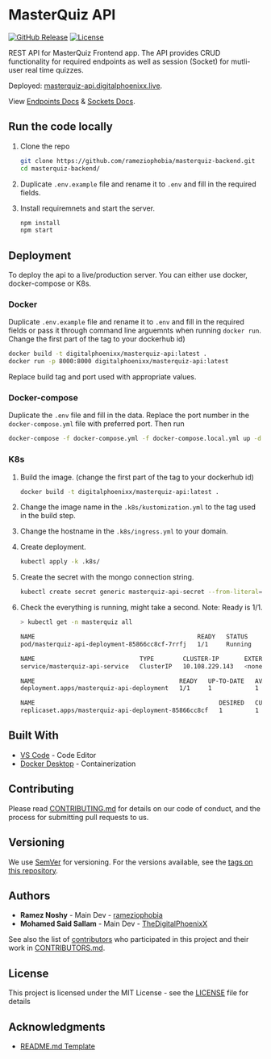 # MasterQuiz API

[![GitHub Release][github_release_badge]][github_release_link]
[![License][license-image]][license-url]

REST API for MasterQuiz Frontend app. The API provides CRUD functionality for required endpoints as well as session (Socket) for mutli-user real time quizzes.

Deployed: [masterquiz-api.digitalphoenixx.live](masterquiz-api.digitalphoenixx.live).

View [Endpoints Docs](./docs/endpoints.md) & [Sockets Docs](sessions/socketsMsgsDoc.md).

## Run the code locally

1) Clone the repo

    ```sh
    git clone https://github.com/rameziophobia/masterquiz-backend.git
    cd masterquiz-backend/
    ```

1) Duplicate ``.env.example`` file and rename it to ``.env`` and fill in the required fields.

1) Install requiremnets and start the server.

    ```sh
    npm install
    npm start
    ```

## Deployment

To deploy the api to a live/production server. You can either use docker, docker-compose or K8s.

### Docker

Duplicate ``.env.example`` file and rename it to ``.env`` and fill in the required fields or pass it through command line arguemnts when running ``docker run``. Change the first part of the tag to your dockerhub id)

```sh
docker build -t digitalphoenixx/masterquiz-api:latest .
docker run -p 8000:8000 digitalphoenixx/masterquiz-api:latest
```

Replace build tag and port used with appropriate values.

### Docker-compose

Duplicate the ``.env`` file and fill in the data. Replace the port number in the ``docker-compose.yml`` file with preferred port. Then run

```sh
docker-compose -f docker-compose.yml -f docker-compose.local.yml up -d
```

### K8s

1) Build the image. (change the first part of the tag to your dockerhub id)

    ```sh
    docker build -t digitalphoenixx/masterquiz-api:latest .
    ```

1) Change the image name in the ``.k8s/kustomization.yml`` to the tag used in the build step.

1) Change the hostname in the ``.k8s/ingress.yml`` to your domain.

1) Create deployment.

    ```sh
    kubectl apply -k .k8s/
    ```

1) Create the secret with the mongo connection string.

    ```sh
    kubectl create secret generic masterquiz-api-secret --from-literal=MONGO_URI="CONNECTION_STRING_HERE" -n masterquiz
    ```

1) Check the everything is running, might take a second. Note: Ready is 1/1.

    ``` sh
    > kubectl get -n masterquiz all

    NAME                                             READY   STATUS    RESTARTS   AGE
    pod/masterquiz-api-deployment-85866cc8cf-7rrfj   1/1     Running   0          4h39m

    NAME                             TYPE        CLUSTER-IP       EXTERNAL-IP   PORT(S)    AGE
    service/masterquiz-api-service   ClusterIP   10.108.229.143   <none>        8000/TCP   4h39m

    NAME                                        READY   UP-TO-DATE   AVAILABLE   AGE
    deployment.apps/masterquiz-api-deployment   1/1     1            1           4h39m

    NAME                                                   DESIRED   CURRENT   READY   AGE
    replicaset.apps/masterquiz-api-deployment-85866cc8cf   1         1         1       4h39m
    ```

## Built With

* [VS Code](https://code.visualstudio.com/) - Code Editor
* [Docker Desktop](https://www.docker.com/products/docker-desktop) - Containerization

## Contributing

Please read [CONTRIBUTING.md](CONTRIBUTING.md) for details on our code of conduct, and the process for submitting pull requests to us.

## Versioning

We use [SemVer](http://semver.org/) for versioning. For the versions available, see the [tags on this repository][github-tags].

## Authors

* **Ramez Noshy** - Main Dev - [rameziophobia](https://github.com/rameziophobia)
* **Mohamed Said Sallam** - Main Dev - [TheDigitalPhoenixX](https://github.com/TheDigitalPhoenixX)

See also the list of [contributors][github-contributors] who participated in this project and their work in [CONTRIBUTORS.md](CONTRIBUTORS.md).

## License

This project is licensed under the MIT License - see the [LICENSE](LICENSE) file for details

## Acknowledgments

* [README.md Template](https://gist.github.com/PurpleBooth/109311bb0361f32d87a2)

[license-image]: https://img.shields.io/badge/License-MIT-brightgreen.svg
[license-url]: https://opensource.org/licenses/MIT

[github_release_badge]: https://img.shields.io/github/v/release/rameziophobia/masterquiz-backend.svg?style=flat&include_prereleases
[github_release_link]: https://github.com/rameziophobia/masterquiz-backend/releases

[github-contributors]: https://github.com/rameziophobia/masterquiz-backend/contributors
[github-tags]: https://github.com/rameziophobia/masterquiz-backend/tags
